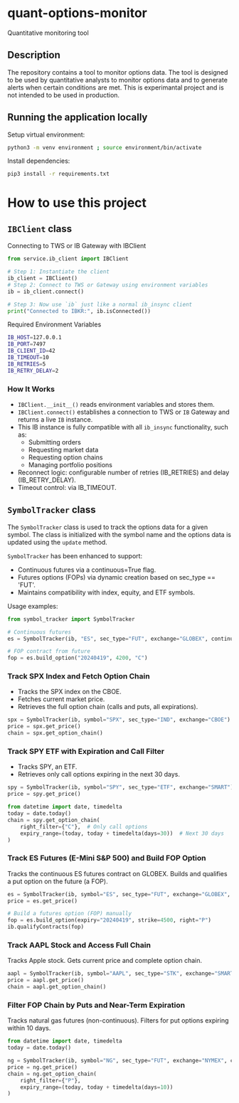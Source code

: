 # quant-options-monitor
Quantitative monitoring tool

## Description
The repository contains a tool to monitor options data. The tool is designed to be used by quantitative analysts to monitor options data and to generate alerts when certain conditions are met.
This is experimantal project and is not intended to be used in production.


## Running the application locally

Setup virtual environment:
```bash
python3 -m venv environment ; source environment/bin/activate
```

Install dependencies:
```bash
pip3 install -r requirements.txt
```

# How to use this project

## `IBClient` class

Connecting to TWS or IB Gateway with IBClient
```python
from service.ib_client import IBClient

# Step 1: Instantiate the client
ib_client = IBClient()
# Step 2: Connect to TWS or Gateway using environment variables
ib = ib_client.connect()

# Step 3: Now use `ib` just like a normal ib_insync client
print("Connected to IBKR:", ib.isConnected())
```

Required Environment Variables

```bash
IB_HOST=127.0.0.1
IB_PORT=7497
IB_CLIENT_ID=42
IB_TIMEOUT=10
IB_RETRIES=5
IB_RETRY_DELAY=2
```

### How It Works

- `IBClient.__init__()` reads environment variables and stores them.
- `IBClient.connect()` establishes a connection to TWS or `IB` Gateway and returns a live `IB` instance.
- This IB instance is fully compatible with all `ib_insync` functionality, such as:
    - Submitting orders
    - Requesting market data
    - Requesting option chains
    - Managing portfolio positions
- Reconnect logic: configurable number of retries (IB_RETRIES) and delay (IB_RETRY_DELAY).
- Timeout control: via IB_TIMEOUT.


## `SymbolTracker` class

The `SymbolTracker` class is used to track the options data for a given symbol. The class is initialized with the symbol name and the options data is updated using the `update` method.

`SymbolTracker` has been enhanced to support:
- Continuous futures via a continuous=True flag.
- Futures options (FOPs) via dynamic creation based on sec_type == 'FUT'.
- Maintains compatibility with index, equity, and ETF symbols.

Usage examples:
```python
from symbol_tracker import SymbolTracker

# Continuous futures
es = SymbolTracker(ib, "ES", sec_type="FUT", exchange="GLOBEX", continuous=True)

# FOP contract from future
fop = es.build_option("20240419", 4200, "C")
```

### Track SPX Index and Fetch Option Chain

- Tracks the SPX index on the CBOE.
- Fetches current market price.
- Retrieves the full option chain (calls and puts, all expirations).

```python
spx = SymbolTracker(ib, symbol="SPX", sec_type="IND", exchange="CBOE")
price = spx.get_price()
chain = spx.get_option_chain()
```

### Track SPY ETF with Expiration and Call Filter

- Tracks SPY, an ETF.
- Retrieves only call options expiring in the next 30 days.

```python
spy = SymbolTracker(ib, symbol="SPY", sec_type="ETF", exchange="SMART")
price = spy.get_price()

from datetime import date, timedelta
today = date.today()
chain = spy.get_option_chain(
    right_filter={"C"},  # Only call options
    expiry_range=(today, today + timedelta(days=30))  # Next 30 days
)
```

### Track ES Futures (E-Mini S&P 500) and Build FOP Option

Tracks the continuous ES futures contract on GLOBEX.
Builds and qualifies a put option on the future (a FOP).

```python
es = SymbolTracker(ib, symbol="ES", sec_type="FUT", exchange="GLOBEX", continuous=True)
price = es.get_price()

# Build a futures option (FOP) manually
fop = es.build_option(expiry="20240419", strike=4500, right="P")
ib.qualifyContracts(fop)
```

### Track AAPL Stock and Access Full Chain

Tracks Apple stock.
Gets current price and complete option chain.

```python
aapl = SymbolTracker(ib, symbol="AAPL", sec_type="STK", exchange="SMART")
price = aapl.get_price()
chain = aapl.get_option_chain()
```

### Filter FOP Chain by Puts and Near-Term Expiration

Tracks natural gas futures (non-continuous).
Filters for put options expiring within 10 days.

```python
from datetime import date, timedelta
today = date.today()

ng = SymbolTracker(ib, symbol="NG", sec_type="FUT", exchange="NYMEX", continuous=False)
price = ng.get_price()
chain = ng.get_option_chain(
    right_filter={"P"},
    expiry_range=(today, today + timedelta(days=10))
)
```


